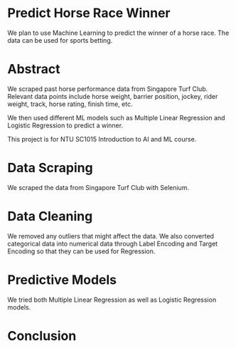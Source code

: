 # Predict Horse Race Winner
We plan to use Machine Learning to predict the winner of a horse race. The data can be used for sports betting.

# Abstract
We scraped past horse performance data from Singapore Turf Club. Relevant data points include horse weight, barrier position, jockey, rider weight, track, horse rating, finish time, etc.

We then used different ML models such as Multiple Linear Regression and Logistic Regression to predict a winner.

This project is for NTU SC1015 Introduction to AI and ML course. 

# Data Scraping
We scraped the data from Singapore Turf Club with Selenium.

# Data Cleaning
We removed any outliers that might affect the data. We also converted categorical data into numerical data through Label Encoding and Target Encoding so that they can be used for Regression.

# Predictive Models
We tried both Multiple Linear Regression as well as Logistic Regression models.

# Conclusion



